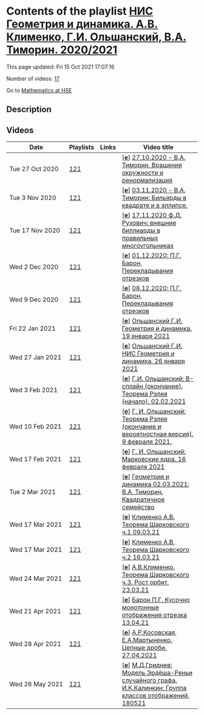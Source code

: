 # Contents of the playlist [НИС Геометрия и динамика. А.В. Клименко, Г.И. Ольшанский, В.А. Тиморин. 2020/2021](https://www.youtube.com/playlist?list=PLq3E5oubNNoB67AM5qKP6RxIYBZRGoiJ5)

This page updated: Fri 15 Oct 2021 17:07:16

Number of videos: [17](#videos)

Go to [Mathematics at HSE](../README.md)

## Description



## Videos

|Date|Playlists|Links|Video title|
|---|---|---|---|
| Tue&nbsp;27&nbsp;Oct&nbsp;2020 | [121](../playlists/121 "НИС Геометрия и динамика. А.В. Клименко, Г.И. Ольшанский, В.А. Тиморин. 2020/2021") |  | [[**e**](https://studio.youtube.com/video/SVHfdC2WJGg/edit "Edit")] [27.10.2020 - В.А. Тиморин, Вращения окружности и ренормализация](https://www.youtube.com/watch?v=SVHfdC2WJGg&list=PLq3E5oubNNoB67AM5qKP6RxIYBZRGoiJ5 "Вращения окружности, ренормализация и связь с цепными дробями, плотность орбит, равномерное распределение, закон Ньюкомба-Бенфорда, теорема о трех промежутках") |
| Tue&nbsp;3&nbsp;Nov&nbsp;2020 | [121](../playlists/121 "НИС Геометрия и динамика. А.В. Клименко, Г.И. Ольшанский, В.А. Тиморин. 2020/2021") |  | [[**e**](https://studio.youtube.com/video/gUhIO5CjkX0/edit "Edit")] [03.11.2020 - В.А. Тиморин: Бильярды в квадрате и в эллипсе.](https://www.youtube.com/watch?v=gUhIO5CjkX0&list=PLq3E5oubNNoB67AM5qKP6RxIYBZRGoiJ5 "Бильярды в квадрате. Метод развертки. Режущая последовательность. Последовательности Штурма. Оптическое свойство эллипса. Бильярды в эллипсе. Обобщения: софокусные квадрики.") |
| Tue&nbsp;17&nbsp;Nov&nbsp;2020 | [121](../playlists/121 "НИС Геометрия и динамика. А.В. Клименко, Г.И. Ольшанский, В.А. Тиморин. 2020/2021") |  | [[**e**](https://studio.youtube.com/video/l7GZSARjbGk/edit "Edit")] [17.11.2020 Ф.Д. Рухович: внешние биллиарды в правильных многоугольниках](https://www.youtube.com/watch?v=l7GZSARjbGk&list=PLq3E5oubNNoB67AM5qKP6RxIYBZRGoiJ5) |
| Wed&nbsp;2&nbsp;Dec&nbsp;2020 | [121](../playlists/121 "НИС Геометрия и динамика. А.В. Клименко, Г.И. Ольшанский, В.А. Тиморин. 2020/2021") |  | [[**e**](https://studio.youtube.com/video/iGWfn2WUmzI/edit "Edit")] [01.12.2020: П.Г. Барон, Перекладывания отрезков](https://www.youtube.com/watch?v=iGWfn2WUmzI&list=PLq3E5oubNNoB67AM5qKP6RxIYBZRGoiJ5 "Перекладывания отрезков, индукция Рази, условие Кина") |
| Wed&nbsp;9&nbsp;Dec&nbsp;2020 | [121](../playlists/121 "НИС Геометрия и динамика. А.В. Клименко, Г.И. Ольшанский, В.А. Тиморин. 2020/2021") |  | [[**e**](https://studio.youtube.com/video/hcw5yJMakZk/edit "Edit")] [08.12.2020: П.Г. Барон, Перекладывания отрезков](https://www.youtube.com/watch?v=hcw5yJMakZk&list=PLq3E5oubNNoB67AM5qKP6RxIYBZRGoiJ5 "Что происходит с длиной отрезка при итерациях индукции Рази. Перекладывания отрезков с флипами.") |
| Fri&nbsp;22&nbsp;Jan&nbsp;2021 | [121](../playlists/121 "НИС Геометрия и динамика. А.В. Клименко, Г.И. Ольшанский, В.А. Тиморин. 2020/2021") |  | [[**e**](https://studio.youtube.com/video/qipcK2ntyUY/edit "Edit")] [Ольшанский Г.И.  Геометрия и динамика. 19 января 2021](https://www.youtube.com/watch?v=qipcK2ntyUY&list=PLq3E5oubNNoB67AM5qKP6RxIYBZRGoiJ5) |
| Wed&nbsp;27&nbsp;Jan&nbsp;2021 | [121](../playlists/121 "НИС Геометрия и динамика. А.В. Клименко, Г.И. Ольшанский, В.А. Тиморин. 2020/2021") |  | [[**e**](https://studio.youtube.com/video/PUI-SfGV9rw/edit "Edit")] [Ольшанский Г.И. НИС Геометрия и динамика.  26 января 2021](https://www.youtube.com/watch?v=PUI-SfGV9rw&list=PLq3E5oubNNoB67AM5qKP6RxIYBZRGoiJ5) |
| Wed&nbsp;3&nbsp;Feb&nbsp;2021 | [121](../playlists/121 "НИС Геометрия и динамика. А.В. Клименко, Г.И. Ольшанский, В.А. Тиморин. 2020/2021") |  | [[**e**](https://studio.youtube.com/video/h7Ha1dsJnlw/edit "Edit")] [Г.И. Ольшанский: B-сплайн (окончание). Теорема Рэлея (начало). 02.02.2021](https://www.youtube.com/watch?v=h7Ha1dsJnlw&list=PLq3E5oubNNoB67AM5qKP6RxIYBZRGoiJ5) |
| Wed&nbsp;10&nbsp;Feb&nbsp;2021 | [121](../playlists/121 "НИС Геометрия и динамика. А.В. Клименко, Г.И. Ольшанский, В.А. Тиморин. 2020/2021") |  | [[**e**](https://studio.youtube.com/video/X9i-2iI4wTQ/edit "Edit")] [Г. И. Ольшанский: Теорема Рэлея (окончание и вероятностная версия). 9 февраля 2021.](https://www.youtube.com/watch?v=X9i-2iI4wTQ&list=PLq3E5oubNNoB67AM5qKP6RxIYBZRGoiJ5) |
| Wed&nbsp;17&nbsp;Feb&nbsp;2021 | [121](../playlists/121 "НИС Геометрия и динамика. А.В. Клименко, Г.И. Ольшанский, В.А. Тиморин. 2020/2021") |  | [[**e**](https://studio.youtube.com/video/_IAccI3MpiI/edit "Edit")] [Г. И. Ольшанский: Марковские ядра. 16 февраля 2021](https://www.youtube.com/watch?v=_IAccI3MpiI&list=PLq3E5oubNNoB67AM5qKP6RxIYBZRGoiJ5) |
| Tue&nbsp;2&nbsp;Mar&nbsp;2021 | [121](../playlists/121 "НИС Геометрия и динамика. А.В. Клименко, Г.И. Ольшанский, В.А. Тиморин. 2020/2021") |  | [[**e**](https://studio.youtube.com/video/JNC87rBS2fQ/edit "Edit")] [Геометрия и динамика 02.03.2021: В.А. Тиморин. Квадратичное семейство](https://www.youtube.com/watch?v=JNC87rBS2fQ&list=PLq3E5oubNNoB67AM5qKP6RxIYBZRGoiJ5 "Логистическое уравнение. Популяционная динамика. Притягивающие и параболические циклы. Бифуркационная диаграмма. Бифуркации удвоения периода. Универсальность Фейгенбаума. Порядок Шарковского.") |
| Wed&nbsp;17&nbsp;Mar&nbsp;2021 | [121](../playlists/121 "НИС Геометрия и динамика. А.В. Клименко, Г.И. Ольшанский, В.А. Тиморин. 2020/2021") |  | [[**e**](https://studio.youtube.com/video/gk7Y-zROYEw/edit "Edit")] [Клименко А.В. Теорема Шарковского ч.1  09.03.21](https://www.youtube.com/watch?v=gk7Y-zROYEw&list=PLq3E5oubNNoB67AM5qKP6RxIYBZRGoiJ5) |
| Wed&nbsp;17&nbsp;Mar&nbsp;2021 | [121](../playlists/121 "НИС Геометрия и динамика. А.В. Клименко, Г.И. Ольшанский, В.А. Тиморин. 2020/2021") |  | [[**e**](https://studio.youtube.com/video/s0uh9SLkHYg/edit "Edit")] [Клименко А.В. Теорема Шарковского ч.2    16.03.21](https://www.youtube.com/watch?v=s0uh9SLkHYg&list=PLq3E5oubNNoB67AM5qKP6RxIYBZRGoiJ5) |
| Wed&nbsp;24&nbsp;Mar&nbsp;2021 | [121](../playlists/121 "НИС Геометрия и динамика. А.В. Клименко, Г.И. Ольшанский, В.А. Тиморин. 2020/2021") |  | [[**e**](https://studio.youtube.com/video/WUi1oJwwZMM/edit "Edit")] [А.В.Клименко. Теорема Шарковского ч.3. Рост орбит.  23.03.21](https://www.youtube.com/watch?v=WUi1oJwwZMM&list=PLq3E5oubNNoB67AM5qKP6RxIYBZRGoiJ5) |
| Wed&nbsp;21&nbsp;Apr&nbsp;2021 | [121](../playlists/121 "НИС Геометрия и динамика. А.В. Клименко, Г.И. Ольшанский, В.А. Тиморин. 2020/2021") |  | [[**e**](https://studio.youtube.com/video/q-fUY3Id47k/edit "Edit")] [Барон П.Г. Кусочно монотонные отображения отрезка 13.04.21](https://www.youtube.com/watch?v=q-fUY3Id47k&list=PLq3E5oubNNoB67AM5qKP6RxIYBZRGoiJ5) |
| Wed&nbsp;28&nbsp;Apr&nbsp;2021 | [121](../playlists/121 "НИС Геометрия и динамика. А.В. Клименко, Г.И. Ольшанский, В.А. Тиморин. 2020/2021") |  | [[**e**](https://studio.youtube.com/video/QSokly77tQ4/edit "Edit")] [А.Р.Косовская, Е.А.Мартыненко.  Цепные дроби. 27.04.2021](https://www.youtube.com/watch?v=QSokly77tQ4&list=PLq3E5oubNNoB67AM5qKP6RxIYBZRGoiJ5) |
| Wed&nbsp;26&nbsp;May&nbsp;2021 | [121](../playlists/121 "НИС Геометрия и динамика. А.В. Клименко, Г.И. Ольшанский, В.А. Тиморин. 2020/2021") |  | [[**e**](https://studio.youtube.com/video/gxZKLSzevYk/edit "Edit")] [М.Д.Гриднев: Модель Эрдёша-Реньи случайного графа. И.К.Калинкин: Группа классов отображений. 180521](https://www.youtube.com/watch?v=gxZKLSzevYk&list=PLq3E5oubNNoB67AM5qKP6RxIYBZRGoiJ5 "М.Д. Гриднев. Модель Эрдёша-Реньи случайного графа. И.К. Калинкин. Группа классов отображений - НИС Геометрия и динамика 18.05.2021") |
